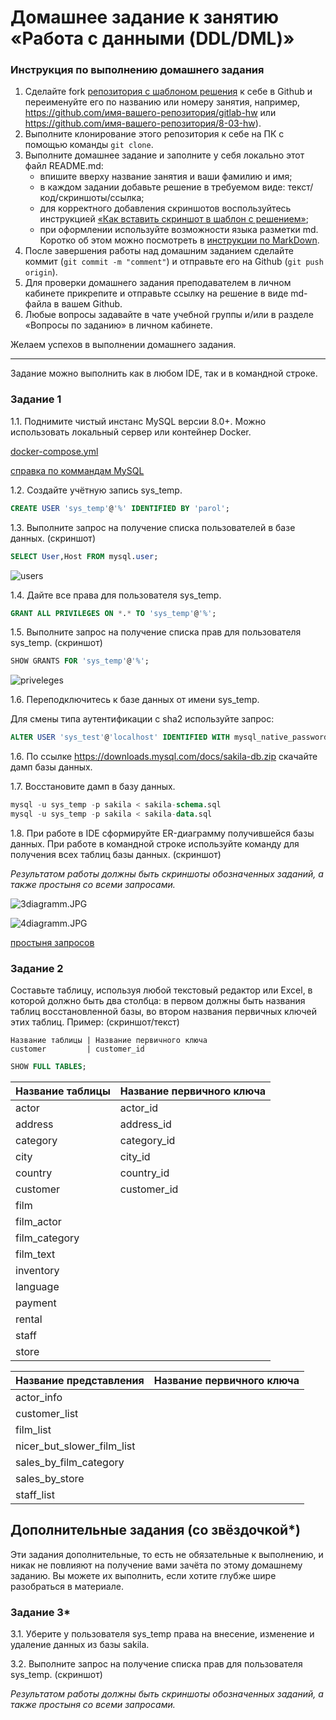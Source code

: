 # Домашнее задание к занятию «Работа с данными (DDL/DML)»

### Инструкция по выполнению домашнего задания

1. Сделайте fork [репозитория c шаблоном решения](https://github.com/netology-code/sys-pattern-homework) к себе в Github и переименуйте его по названию или номеру занятия, например, https://github.com/имя-вашего-репозитория/gitlab-hw или https://github.com/имя-вашего-репозитория/8-03-hw).
2. Выполните клонирование этого репозитория к себе на ПК с помощью команды `git clone`.
3. Выполните домашнее задание и заполните у себя локально этот файл README.md:
   - впишите вверху название занятия и ваши фамилию и имя;
   - в каждом задании добавьте решение в требуемом виде: текст/код/скриншоты/ссылка;
   - для корректного добавления скриншотов воспользуйтесь инструкцией [«Как вставить скриншот в шаблон с решением»](https://github.com/netology-code/sys-pattern-homework/blob/main/screen-instruction.md);
   - при оформлении используйте возможности языка разметки md. Коротко об этом можно посмотреть в [инструкции по MarkDown](https://github.com/netology-code/sys-pattern-homework/blob/main/md-instruction.md).
4. После завершения работы над домашним заданием сделайте коммит (`git commit -m "comment"`) и отправьте его на Github (`git push origin`).
5. Для проверки домашнего задания преподавателем в личном кабинете прикрепите и отправьте ссылку на решение в виде md-файла в вашем Github.
6. Любые вопросы задавайте в чате учебной группы и/или в разделе «Вопросы по заданию» в личном кабинете.

Желаем успехов в выполнении домашнего задания.

---

Задание можно выполнить как в любом IDE, так и в командной строке.

### Задание 1
1.1. Поднимите чистый инстанс MySQL версии 8.0+. Можно использовать локальный сервер или контейнер Docker.

[docker-compose.yml](docker-compose_mysql.yml)

[справка по коммандам MySQL](https://losst.pro/sozdanie-polzovatelya-mysql)

1.2. Создайте учётную запись sys_temp. 

```sql 
CREATE USER 'sys_temp'@'%' IDENTIFIED BY 'parol';
```

1.3. Выполните запрос на получение списка пользователей в базе данных. (скриншот)

```sql
SELECT User,Host FROM mysql.user;
```

![users](img/1users.JPG)

1.4. Дайте все права для пользователя sys_temp. 

```sql
GRANT ALL PRIVILEGES ON *.* TO 'sys_temp'@'%';
```

1.5. Выполните запрос на получение списка прав для пользователя sys_temp. (скриншот)

```sql
SHOW GRANTS FOR 'sys_temp'@'%';
```

![priveleges](img/2priveleges.JPG)

1.6. Переподключитесь к базе данных от имени sys_temp.

Для смены типа аутентификации с sha2 используйте запрос: 
```sql
ALTER USER 'sys_test'@'localhost' IDENTIFIED WITH mysql_native_password BY 'password';
```



1.6. По ссылке https://downloads.mysql.com/docs/sakila-db.zip скачайте дамп базы данных.

1.7. Восстановите дамп в базу данных.

```sql
mysql -u sys_temp -p sakila < sakila-schema.sql
mysql -u sys_temp -p sakila < sakila-data.sql
```

1.8. При работе в IDE сформируйте ER-диаграмму получившейся базы данных. При работе в командной строке используйте команду для получения всех таблиц базы данных. (скриншот)

*Результатом работы должны быть скриншоты обозначенных заданий, а также простыня со всеми запросами.*

![3diagramm.JPG](img/3diagramm.JPG)

![4diagramm.JPG](img/4diagramm.JPG)


[простыня запросов](dz2.sql)


### Задание 2
Составьте таблицу, используя любой текстовый редактор или Excel, в которой должно быть два столбца: в первом должны быть названия таблиц восстановленной базы, во втором названия первичных ключей этих таблиц. Пример: (скриншот/текст)
```
Название таблицы | Название первичного ключа
customer         | customer_id
```

```sql
SHOW FULL TABLES;
```


| Название таблицы | Название первичного ключа |
|--|--|
|actor|actor_id|
|address|address_id|
|category|category_id|
|city|city_id|
|country|country_id|
|customer|customer_id|
|film||
|film_actor||
|film_category||
|film_text||
|inventory||
|language||
|payment||
|rental||
|staff||
|store||

| Название представления | Название первичного ключа |
|---|---|
|actor_info|
|customer_list|
|film_list|
|nicer_but_slower_film_list|
|sales_by_film_category|
|sales_by_store|
|staff_list|

## Дополнительные задания (со звёздочкой*)
Эти задания дополнительные, то есть не обязательные к выполнению, и никак не повлияют на получение вами зачёта по этому домашнему заданию. Вы можете их выполнить, если хотите глубже шире разобраться в материале.

### Задание 3*
3.1. Уберите у пользователя sys_temp права на внесение, изменение и удаление данных из базы sakila.

3.2. Выполните запрос на получение списка прав для пользователя sys_temp. (скриншот)

*Результатом работы должны быть скриншоты обозначенных заданий, а также простыня со всеми запросами.*

